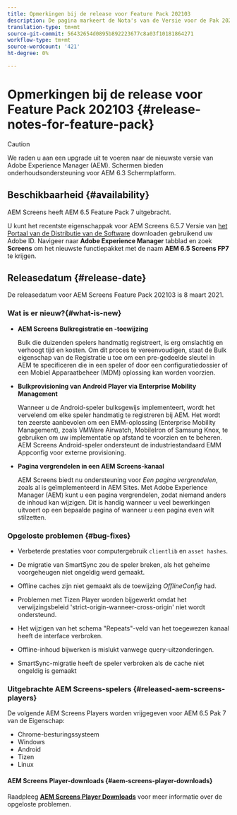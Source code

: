 ```yaml
---
title: Opmerkingen bij de release voor Feature Pack 202103
description: De pagina markeert de Nota's van de Versie voor de Pak 202103 van de Eigenschap.
translation-type: tm+mt
source-git-commit: 56432654d0895b892223677c8a03f10181864271
workflow-type: tm+mt
source-wordcount: '421'
ht-degree: 0%

---
```



# Opmerkingen bij de release voor Feature Pack 202103 {#release-notes-for-feature-pack}

>[!CAUTION]
>We raden u aan een upgrade uit te voeren naar de nieuwste versie van Adobe Experience Manager (AEM). Schermen bieden onderhoudsondersteuning voor AEM 6.3 Schermplatform.

## Beschikbaarheid {#availability}

AEM Screens heeft AEM 6.5 Feature Pack 7 uitgebracht.

U kunt het recentste eigenschappak voor AEM Screens 6.5.7 Versie van [het Portaal van de Distributie van de Software](https://experience.adobe.com/#/downloads/content/software-distribution/en/aem.html) downloaden gebruikend uw Adobe ID. Navigeer naar **Adobe Experience Manager** tabblad en zoek **Screens** om het nieuwste functiepakket met de naam **AEM 6.5 Screens FP7** te krijgen.

## Releasedatum {#release-date}

De releasedatum voor AEM Screens Feature Pack 202103 is 8 maart 2021.

### Wat is er nieuw?{#what-is-new}

* **AEM Screens Bulkregistratie en -toewijzing**

   Bulk die duizenden spelers handmatig registreert, is erg omslachtig en verhoogt tijd en kosten. Om dit proces te vereenvoudigen, staat de Bulk eigenschap van de Registratie u toe om een pre-gedeelde sleutel in AEM te specificeren die in een speler of door een configuratiedossier of een Mobiel Apparaatbeheer (MDM) oplossing kan worden voorzien.

* **Bulkprovisioning van Android Player via Enterprise Mobility Management**

   Wanneer u de Android-speler bulksgewijs implementeert, wordt het vervelend om elke speler handmatig te registreren bij AEM. Het wordt ten zeerste aanbevolen om een EMM-oplossing (Enterprise Mobility Management), zoals VMWare Airwatch, MobileIron of Samsung Knox, te gebruiken om uw implementatie op afstand te voorzien en te beheren. AEM Screens Android-speler ondersteunt de industriestandaard EMM Appconfig voor externe provisioning.

* **Pagina vergrendelen in een AEM Screens-kanaal**

   AEM Screens biedt nu ondersteuning voor *Een pagina vergrendelen*, zoals al is geïmplementeerd in AEM Sites. Met Adobe Experience Manager (AEM) kunt u een pagina vergrendelen, zodat niemand anders de inhoud kan wijzigen. Dit is handig wanneer u veel bewerkingen uitvoert op een bepaalde pagina of wanneer u een pagina even wilt stilzetten.

### Opgeloste problemen {#bug-fixes}

* Verbeterde prestaties voor computergebruik `clientlib` en `asset hashes`.

* De migratie van SmartSync zou de speler breken, als het geheime voorgeheugen niet ongeldig werd gemaakt.

* Offline caches zijn niet gemaakt als de toewijzing *OfflineConfig* had.

* Problemen met Tizen Player worden bijgewerkt omdat het verwijzingsbeleid &#39;strict-origin-wanneer-cross-origin&#39; niet wordt ondersteund.

* Het wijzigen van het schema &quot;Repeats&quot;-veld van het toegewezen kanaal heeft de interface verbroken.

* Offline-inhoud bijwerken is mislukt vanwege query-uitzonderingen.

* SmartSync-migratie heeft de speler verbroken als de cache niet ongeldig is gemaakt


### Uitgebrachte AEM Screens-spelers {#released-aem-screens-players}

De volgende AEM Screens Players worden vrijgegeven voor AEM 6.5 Pak 7 van de Eigenschap:

* Chrome-besturingssysteem
* Windows
* Android
* Tizen
* Linux

#### AEM Screens Player-downloads {#aem-screens-player-downloads}

Raadpleeg **[AEM Screens Player Downloads](https://download.macromedia.com/screens/index.html)** voor meer informatie over de opgeloste problemen.
